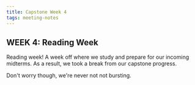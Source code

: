 ```yaml
---
title: Capstone Week 4
tags: meeting-notes
---
```

## WEEK 4: Reading Week 
Reading week! A week off where we study and prepare for our incoming midterms. As a result, we took a break from our capstone progress. 

Don't worry though, we're never not not bursting.
<!--more-->

